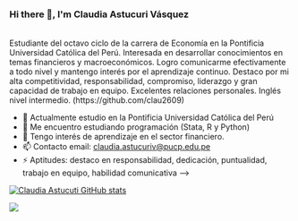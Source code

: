 ### Hi there 👋, I'm Claudia Astucuri Vásquez
<br />
Estudiante del octavo ciclo de la carrera de Economía en la Pontificia Universidad Católica del Perú. Interesada en desarrollar conocimientos en temas financieros y macroeconómicos. Logro comunicarme efectivamente a todo nivel y mantengo interés por el aprendizaje continuo. Destaco por mi alta competitividad, responsabilidad, compromiso, liderazgo y gran capacidad de trabajo en equipo. Excelentes relaciones personales. Inglés nivel intermedio. (https://github.com/clau2609)

- 🔭 Actualmente estudio en la Pontificia Universidad Católica del Perú
- 🌱 Me encuentro estudiando programación (Stata, R y Python)
- 🤔 Tengo interés de aprendizaje en el sector financiero.
- 📫 Contacto email: claudia.astucuriv@pucp.edu.pe
- ⚡ Aptitudes: destaco en responsabilidad, dedicación, puntualidad, trabajo en equipo, habilidad comunicativa
-->


[![Claudia Astucuti GitHub stats](https://github-readme-stats.vercel.app/api?username=clau2609)](https://github.com/clau2609/github-readme-stats)

<a href="https://github.com/clau2609">
  <img src="https://github-readme-stats.vercel.app/api/top-langs/?username=clau2609&layout=compact" />
</a>
<br />
